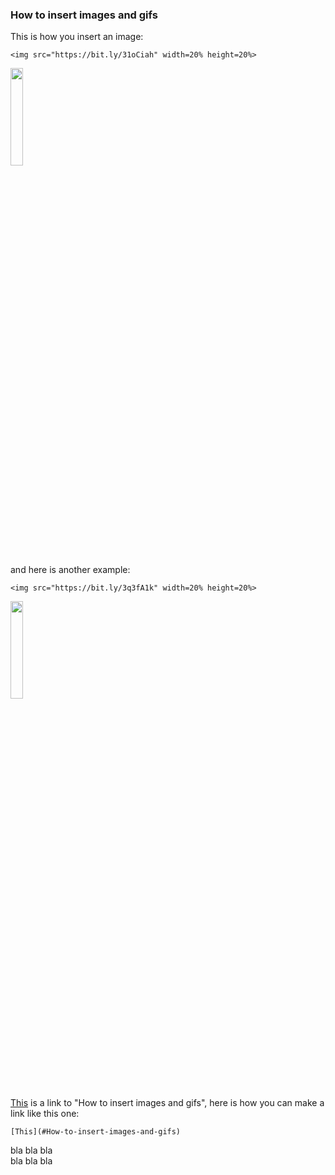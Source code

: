 ### How to insert images and gifs

This is how you insert an image:

```` 
<img src="https://bit.ly/31oCiah" width=20% height=20%>
````
<img src="https://bit.ly/31oCiah" width=20% height=20%>

and here is another example:
```` 
<img src="https://bit.ly/3q3fA1k" width=20% height=20%>
````
<img src="https://bit.ly/3q3fA1k" width=20% height=20%>



[This](#How-to-insert-images-and-gifs) is a link to "How to insert images and gifs", here is how you can make a link like this one:  
````
[This](#How-to-insert-images-and-gifs)
````


bla bla bla  
bla bla bla  




